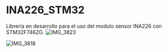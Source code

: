 # INA226_STM32
Librería en desarrollo para el uso del modulo sensor INA226 con STM32F746ZG.
![IMG_3823](https://user-images.githubusercontent.com/65134487/127251262-b5a0584c-ff4a-4e25-8b57-97a467b18805.JPG)

![IMG_3818](https://user-images.githubusercontent.com/65134487/127250916-6c5fc3e5-554c-47c3-8911-f7e474f83942.JPG)
